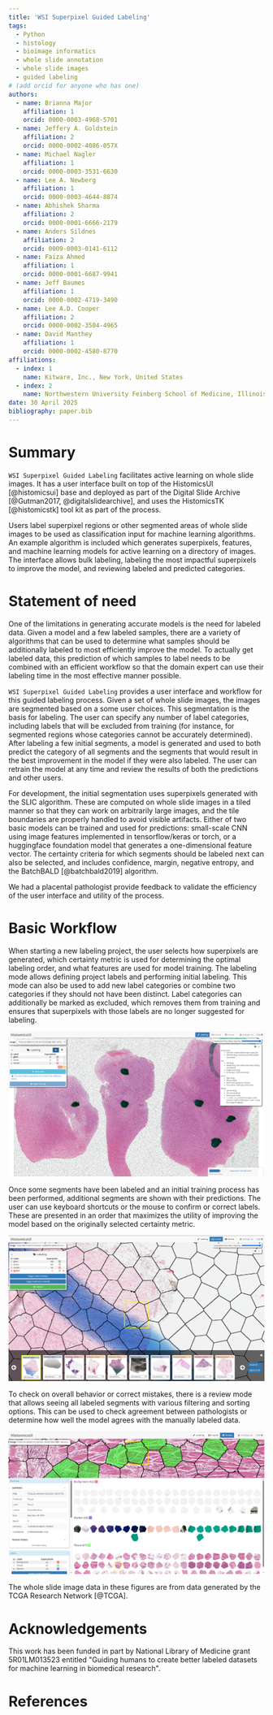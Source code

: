 ```yaml
---
title: 'WSI Superpixel Guided Labeling'
tags:
  - Python
  - histology 
  - bioimage informatics 
  - whole slide annotation 
  - whole slide images
  - guided labeling
# (add orcid for anyone who has one)
authors:
  - name: Brianna Major
    affiliation: 1
    orcid: 0000-0003-4968-5701
  - name: Jeffery A. Goldstein
    affiliation: 2
    orcid: 0000-0002-4086-057X
  - name: Michael Nagler
    affiliation: 1
    orcid: 0000-0003-3531-6630
  - name: Lee A. Newberg
    affiliation: 1
    orcid: 0000-0003-4644-8874
  - name: Abhishek Sharma
    affiliation: 2
    orcid: 0000-0001-6666-2179
  - name: Anders Sildnes
    affiliation: 2
    orcid: 0009-0003-0141-6112
  - name: Faiza Ahmed
    affiliation: 1
    orcid: 0000-0001-6687-9941
  - name: Jeff Baumes
    affiliation: 1
    orcid: 0000-0002-4719-3490
  - name: Lee A.D. Cooper
    affiliation: 2
    orcid: 0000-0002-3504-4965
  - name: David Manthey
    affiliation: 1
    orcid: 0000-0002-4580-8770
affiliations:
  - index: 1
    name: Kitware, Inc., New York, United States
  - index: 2
    name: Northwestern University Feinberg School of Medicine, Illinois, United States
date: 30 April 2025
bibliography: paper.bib
---
```


# Summary

`WSI Superpixel Guided Labeling` facilitates active learning on whole slide images.  It has a user interface built on top of the HistomicsUI [@histomicsui] base and deployed as part of the Digital Slide Archive [@Gutman2017, @digitalslidearchive], and uses the HistomicsTK [@histomicstk] tool kit as part of the process. 

Users label superpixel regions or other segmented areas of whole slide images to be used as classification input for machine learning algorithms.  An example algorithm is included which generates superpixels, features, and machine learning models for active learning on a directory of images.  The interface allows bulk labeling, labeling the most impactful superpixels to improve the model, and reviewing labeled and predicted categories.

# Statement of need

One of the limitations in generating accurate models is the need for labeled data.  Given a model and a few labeled samples, there are a variety of algorithms that can be used to determine what samples should be additionally labeled to most efficiently improve the model.  To actually get labeled data, this prediction of which samples to label needs to be combined with an efficient workflow so that the domain expert can use their labeling time in the most effective manner possible.

`WSI Superpixel Guided Labeling` provides a user interface and workflow for this guided labeling process.  Given a set of whole slide images, the images are segmented based on a some user choices.  This segmentation is the basis for labeling.  The user can specify any number of label categories, including labels that will be excluded from training (for instance, for segmented regions whose categories cannot be accurately determined).  After labeling a few initial segments, a model is generated and used to both predict the category of all segments and the segments that would result in the best improvement in the model if they were also labeled.  The user can retrain the model at any time and review the results of both the predictions and other users.

For development, the initial segmentation uses superpixels generated with the SLIC algorithm.  These are computed on whole slide images in a tiled manner so that they can work on arbitrarily large images, and the tile boundaries are properly handled to avoid visible artifacts.  Either of two basic models can be trained and used for predictions: small-scale CNN using image features implemented in tensorflow/keras or torch, or a huggingface foundation model that generates a one-dimensional feature vector.  The certainty criteria for which segments should be labeled next can also be selected, and includes confidence, margin, negative entropy, and the BatchBALD [@batchbald2019] algorithm.

We had a placental pathologist provide feedback to validate the efficiency of the user interface and utility of the process.

# Basic Workflow

When starting a new labeling project, the user selects how superpixels are generated, which certainty metric is used for determining the optimal labeling order, and what features are used for model training.  The labeling mode allows defining project labels and performing initial labeling.  This mode can also be used to add new label categories or combine two categories if they should not have been distinct. Label categories can additionally be marked as excluded, which removes them from training and ensures that superpixels with those labels are no longer suggested for labeling.

![The Bulk Labeling interface showing one of the project images divided into superpixels with some categories defined.  A user can "paint" areas with known labels as an initial seed for the guided labeling process](../docs/screenshots/initial_labels.png)

Once some segments have been labeled and an initial training process has been performed, additional segments are shown with their predictions.  The user can use keyboard shortcuts or the mouse to confirm or correct labels.  These are presented in an order that maximizes the utility of improving the model based on the originally selected certainty metric.

![The Guided Labeling interface showing a row of superpixels to be labeled and part of a whole slide image](../docs/screenshots/active_learning_view.png)

To check on overall behavior or correct mistakes, there is a review mode that allows seeing all labeled segments with various filtering and sorting options.  This can be used to check agreement between pathologists or determine how well the model agrees with the manually labeled data.

![The Review interface showing labeled superpixels in each category](../docs/screenshots/reviewmode.png)

The whole slide image data in these figures are from data generated by the TCGA Research Network [@TCGA].

# Acknowledgements

This work has been funded in part by National Library of Medicine grant 5R01LM013523 entitled "Guiding humans to create better labeled datasets for machine learning in biomedical research".

# References
